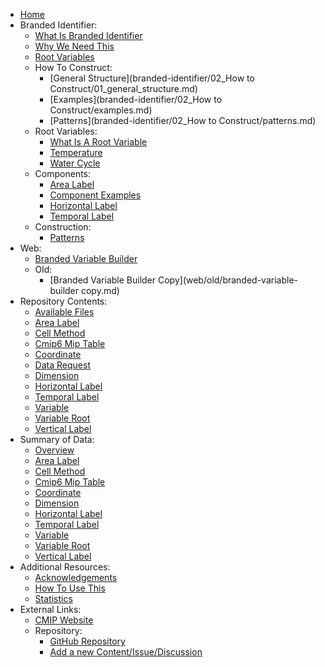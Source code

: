 - [Home](index.md)
- Branded Identifier:
  - [What Is Branded Identifier](branded-identifier/01-what-is-branded-identifier.md)
  - [Why We Need This](branded-identifier/04-why-we-need-this.md)
  - [Root Variables](branded-identifier/05-root-variables.md)
  - How To Construct:
    - [General Structure](branded-identifier/02_How to Construct/01_general_structure.md)
    - [Examples](branded-identifier/02_How to Construct/examples.md)
    - [Patterns](branded-identifier/02_How to Construct/patterns.md)
  - Root Variables:
    - [What Is A Root Variable](branded-identifier/07_root-variables/01_what_is_a_root_variable.md)
    - [Temperature](branded-identifier/07_root-variables/temperature.md)
    - [Water Cycle](branded-identifier/07_root-variables/water-cycle.md)
  - Components:
    - [Area Label](branded-identifier/08_components/area-label.md)
    - [Component Examples](branded-identifier/08_components/component-examples.md)
    - [Horizontal Label](branded-identifier/08_components/horizontal-label.md)
    - [Temporal Label](branded-identifier/08_components/temporal-label.md)
  - Construction:
    - [Patterns](branded-identifier/construction/patterns.md)
- Web:
  - [Branded Variable Builder](web/branded-variable-builder.md)
  - Old:
    - [Branded Variable Builder Copy](web/old/branded-variable-builder copy.md)
- Repository Contents:
  - [Available Files](src-data-docs/index.md)
  - [Area Label](src-data-docs/area-label.md)
  - [Cell Method](src-data-docs/cell-method.md)
  - [Cmip6 Mip Table](src-data-docs/cmip6-mip-table.md)
  - [Coordinate](src-data-docs/coordinate.md)
  - [Data Request](src-data-docs/data-request.md)
  - [Dimension](src-data-docs/dimension.md)
  - [Horizontal Label](src-data-docs/horizontal-label.md)
  - [Temporal Label](src-data-docs/temporal-label.md)
  - [Variable](src-data-docs/variable.md)
  - [Variable Root](src-data-docs/variable-root.md)
  - [Vertical Label](src-data-docs/vertical-label.md)
- Summary of Data:
  - [Overview](data-summaries/index.md)
  - [Area Label](data-summaries/Variable-Registry_area-label_detailed.md)
  - [Cell Method](data-summaries/Variable-Registry_cell-method_detailed.md)
  - [Cmip6 Mip Table](data-summaries/Variable-Registry_cmip6-mip-table_detailed.md)
  - [Coordinate](data-summaries/Variable-Registry_coordinate_detailed.md)
  - [Dimension](data-summaries/Variable-Registry_dimension_detailed.md)
  - [Horizontal Label](data-summaries/Variable-Registry_horizontal-label_detailed.md)
  - [Temporal Label](data-summaries/Variable-Registry_temporal-label_detailed.md)
  - [Variable](data-summaries/Variable-Registry_variable_detailed.md)
  - [Variable Root](data-summaries/Variable-Registry_variable-root_detailed.md)
  - [Vertical Label](data-summaries/Variable-Registry_vertical-label_detailed.md)
- Additional Resources:
  - [Acknowledgements](auxiliary/acknowledgements.md)
  - [How To Use This](auxiliary/how_to_use_this.md)
  - [Statistics](auxiliary/statistics.md)
- External Links:
  - [CMIP Website](https://www.wcrp-cmip.org)
  - Repository:
    - [GitHub Repository](https://github.com/WCRP-CMIP/Variable-Registry)
    - [Add a new Content/Issue/Discussion](https://github.com/WCRP-CMIP/Variable-Registry/issues)